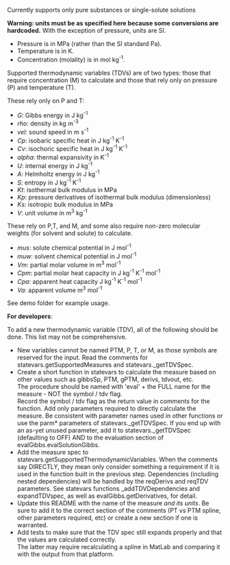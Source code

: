 Currently supports only pure substances or single-solute solutions

__**Warning: units must be as specified here because some conversions are hardcoded.**__
With the exception of pressure, units are SI. 
 - Pressure is in MPa (rather than the SI standard Pa).
 - Temperature is in K.
 - Concentration (molality) is in mol kg<sup>-1</sup>.
 
Supported thermodynamic variables (TDVs) are of two types: those that require concentration (M) to calculate and those 
that rely only on pressure (P) and temperature (T).

These rely only on P and T:
- _G_:  Gibbs energy in J kg<sup>-1</sup>
- _rho_: density in kg m<sup>-3</sup>
- _vel_: sound speed in m s<sup>-1</sup>
- _Cp_: isobaric specific heat in J kg<sup>-1</sup> K<sup>-1</sup>
- _Cv_: isochoric specific heat in J kg<sup>-1</sup> K<sup>-1</sup>
- _alpha_: thermal expansivity in K<sup>-1</sup>
- _U_: internal energy in J kg<sup>-1</sup>
- _A_: Helmholtz energy in J kg<sup>-1</sup>
- _S_: entropy in J kg<sup>-1</sup> K<sup>-1</sup>
- _Kt_: isothermal bulk modulus in MPa
- _Kp_: pressure derivatives of isothermal bulk modulus (dimensionless)
- _Ks_: isotropic bulk modulus in MPa
- _V_: unit volume in m<sup>3</sup> kg<sup>-1</sup>

These rely on P,T, and M, and some also require non-zero molecular weights (for solvent and solute) to calculate.
- _mus_: solute chemical potential in J mol<sup>-1</sup>
- _muw_: solvent chemical potential in J mol<sup>-1</sup>
- _Vm_: partial molar volume in m<sup>3</sup> mol<sup>-1</sup>
- _Cpm_: partial molar heat capacity in J kg<sup>-1</sup> K<sup>-1</sup> mol<sup>-1</sup>
- _Cpa_: apparent heat capacity J kg<sup>-1</sup> K<sup>-1</sup> mol<sup>-1</sup>
- _Va_: apparent volume m<sup>3</sup> mol<sup>-1</sup>


See demo folder for example usage.  


__**For developers**__:

To add a new thermodynamic variable (TDV), all of the following should be done.  This list may not be comprehensive.
-  New variables cannot be named PTM, P, T, or M, as those symbols are reserved for the input. 
    Read the comments for statevars.getSupportedMeasures and statevars._getTDVSpec.
- Create a short function in statevars to calculate the measure based on other values
    such as gibbsSp, PTM, gPTM, derivs, tdvout, etc.  
    The procedure should be named with 'eval' + the FULL name for the measure - NOT the symbol / tdv flag.  
    Record the symbol / tdv flag as the return value in comments for the function.
    Add only parameters required to directly calculate the measure.
    Be consistent with parameter names used in other functions or use the parm* parameters of 
    statevars._getTDVSpec.
    If you end up with an as-yet unused parameter, add it to statevars._getTDVSpec (defaulting to OFF)
    AND to the evaluation section of evalGibbs.evalSolutionGibbs.
- Add the measure spec to statevars.getSupportedThermodynamicVariables.
    When the comments say DIRECTLY, they mean only consider something a requirement if it is used in
    the function built in the previous step.
    Dependencies (including nested dependencies) will be handled by the reqDerivs and reqTDV parameters.
    See statevars functions _addTDVDependencies and expandTDVspec, as well as evalGibbs.getDerivatives, for detail.
- Update this README with the name of the measure *and its units*.
    Be sure to add it to the correct section of the comments (PT vs PTM spline, other parameters required, etc)
    or create a new section if one is warranted.
- Add tests to make sure that the TDV spec still expands properly and that the values are calculated correctly.  
    The latter may require recalculating a spline in MatLab and comparing it with the output from that platform. 